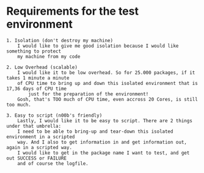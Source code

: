 # Requirements for the test environment


	1. Isolation (don't destroy my machine)
		I would like to give me good isolation because I would like something to protect
		my machine from my code

	2. Low Overhead (scalable)
		I would like it to be low overhead. So for 25.000 packages, if it takes 1 minute a minute
		of CPU time to bring up and down this isolated environment that is 17,36 days of CPU time
    		just for the preparation of the environment!
		Gosh, that's TOO much of CPU time, even accross 20 Cores, is still too much.

	3. Easy to script (n00b's friendly)
		Lastly, I would like it to be easy to script. There are 2 things under that umbrella:
		I need to be able to bring-up and tear-down this isolated environment in a scripted
		way. And I also to get information in and get information out, again in a scripted way.
		I would like to get in the package name I want to test, and get out SUCCESS or FAILURE
		and of course the logfile.

